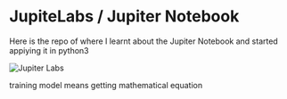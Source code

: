 # JupiteLabs / Jupiter Notebook
Here is the repo of where I learnt about the Jupiter Notebook and started appiying it in python3 

<img src="https://www.tng-project.org/static/data/lab_logo_tng.png" alt="Jupiter Labs">

training model means getting mathematical equation

